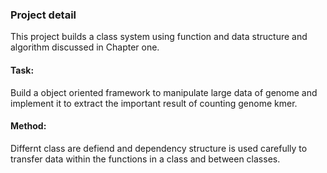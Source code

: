  
 
 
 
 ### Project detail
   
  This project builds a class system using function and data structure and algorithm discussed in Chapter one.
  
  #### Task:
  
  Build a object oriented framework to manipulate large data of genome and implement it to extract the important result of counting genome kmer.
  
 
 ####  Method:
  
  Differnt class are defiend and dependency structure is used carefully to transfer data within the  functions in a class and between classes.

